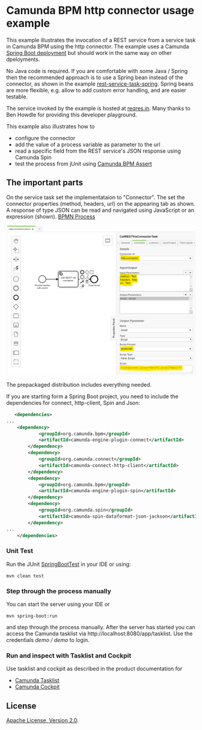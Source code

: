 # Camunda BPM http connector usage example  

This example illustrates the invocation of a REST service from a service task in Camunda BPM using the http connector.
The example uses a Camunda [Spring Boot deployment](https://docs.camunda.org/manual/latest/user-guide/spring-boot-integration/) but should work in the same way on other dpeloyments.
 
No Java code is required. If you are comfortable with some Java / Spring then the recommended approach is to use a Spring bean instead of the connector, 
as shown in the example [rest-service-task-spring](https://github.com/camunda-consulting/code/tree/master/snippets/rest-service-task-spring).
Spring beans are more flexible, e.g. allow to add custom error handling, and are easier testable.

The service invoked by the example is hosted at [reqres.in](https://reqres.in/). Many thanks to Ben Howdle for providing this developer playground.

This example also illustrates how to 
- configure the connector
- add the value of a process variable as parameter to the url
- read a specific field from the REST service's  JSON response using Camunda Spin
- test the process from jUnit using [Camunda BPM Assert](https://docs.camunda.org/manual/latest/user-guide/testing/#camunda-assertions) 


## The important parts
On the service task set the implementataion to "Connector". The set the connector properties (method, headers, url) on the appearing tab as shown.
A response of type JSON can be read and navigated using JavaScript or an expression (shown).
[BPMN Process](src/main/resources/httpConnector.bpmn)

![BPMN Process](resources/images/process.png)




The prepackaged distribution includes everything needed. 

If you are starting form a Spring Boot project, you need to include the dependencies for connect, http-client, Spin and Json: 
```xml
   <dependencies>
...
    <dependency>
            <groupId>org.camunda.bpm</groupId>
            <artifactId>camunda-engine-plugin-connect</artifactId>
        </dependency>
        <dependency>
            <groupId>org.camunda.connect</groupId>
            <artifactId>camunda-connect-http-client</artifactId>
        </dependency>
        <dependency>
            <groupId>org.camunda.bpm</groupId>
            <artifactId>camunda-engine-plugin-spin</artifactId>
        </dependency>
        <dependency>
            <groupId>org.camunda.spin</groupId>
            <artifactId>camunda-spin-dataformat-json-jackson</artifactId>
        </dependency>
...
    </dependencies>
```

### Unit Test
Run the JUnit [SpringBootTest](src/test/java/processtest/ProcessUnitTest) in your IDE or using:
```
mvn clean test
```

### Step through the process manually 
You can start the server using your IDE or 
```
mvn spring-boot:run
```
and step through the process manually. After the server has started you can access the Camunda tasklist via http://localhost:8080/app/tasklist.
Use the credentials *demo / demo* to login.


### Run and inspect with Tasklist and Cockpit
Use tasklist and cockpit as described in the product documentation for
- [Camunda Tasklist](https://docs.camunda.org/manual/latest/webapps/tasklist)
- [Camunda Cockpit](https://docs.camunda.org/manual/latest/webapps/cockpit)


## License
[Apache License, Version 2.0](http://www.apache.org/licenses/LICENSE-2.0).